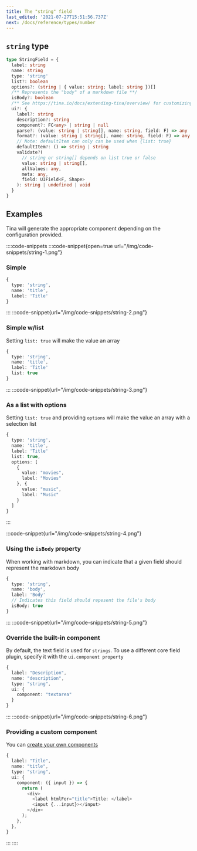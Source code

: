 ```yaml
---
title: The "string" field
last_edited: '2021-07-27T15:51:56.737Z'
next: /docs/reference/types/number
---
```


## `string` type

```ts
type StringField = {
  label: string
  name: string
  type: 'string'
  list?: boolean
  options?: (string | { value: string; label: string })[]
  /** Represents the "body" of a markdown file **/
  isBody?: boolean
  /** See https://tina.io/docs/extending-tina/overview/ for customizing the UI **/
  ui?: {
    label?: string
    description?: string
    component?: FC<any> | string | null
    parse?: (value: string | string[], name: string, field: F) => any
    format?: (value: string | string[], name: string, field: F) => any
    // Note: defaultItem can only can be used when {list: true}
    defaultItem?: () => string | string
    validate?(
      // string or string[] depends on list true or false
      value: string | string[],
      allValues: any,
      meta: any,
      field: UIField<F, Shape>
    ): string | undefined | void
  }
}
```

## Examples

Tina will generate the appropriate component depending on the
configuration provided.

::::code-snippets
:::code-snippet{open=true url="/img/code-snippets/string-1.png"}

### Simple

```ts
{
  type: 'string',
  name: 'title',
  label: 'Title'
}
```

:::
:::code-snippet{url="/img/code-snippets/string-2.png"}

### Simple w/list

Setting `list: true` will make the value an array

```ts
{
  type: 'string',
  name: 'title',
  label: 'Title'
  list: true
}
```

:::
:::code-snippet{url="/img/code-snippets/string-3.png"}

### As a list with options

Setting `list: true` and providing `options` will make the value an array with a selection list

```ts
{
  type: 'string',
  name: 'title',
  label: 'Title'
  list: true,
  options: [
    {
      value: "movies",
      label: "Movies"
    }, {
      value: "music",
      label: "Music"
    }
  ]
}
```

:::

:::code-snippet{url="/img/code-snippets/string-4.png"}

### Using the `isBody` property

When working with markdown, you can indicate that a given field should represent the markdown body

```ts
{
  type: 'string',
  name: 'body',
  label: 'Body'
  // Indicates this field should repesent the file's body
  isBody: true
}
```

:::
:::code-snippet{url="/img/code-snippets/string-5.png"}

### Override the built-in component

By default, the text field is used for `strings`. To use a different core field plugin, specify it with the `ui.component property`

```ts
{
  label: "Description",
  name: "description",
  type: "string",
  ui: {
    component: "textarea"
  }
}
```

:::
:::code-snippet{url="/img/code-snippets/string-6.png"}

### Providing a custom component

You can [create your own components](/docs/extending-tina/custom-field-components/)

```ts
{
  label: "Title",
  name: "title",
  type: "string",
  ui: {
    component: ({ input }) => {
      return (
        <div>
          <label htmlFor="title">Title: </label>
          <input {...input}></input>
        </div>
      );
    },
  },
}
```

:::
::::
